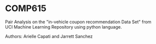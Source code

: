 # COMP615
Pair Analysis on the "in-vehicle coupon recommendation Data Set" from UCI Machine Learning Repository using python language.

Authors: Arielle Capati and Jarrett Sanchez 
